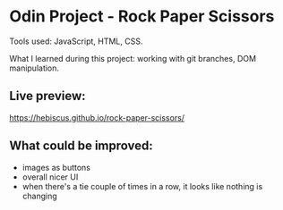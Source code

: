 # Odin Project - Rock Paper Scissors
Tools used: JavaScript, HTML, CSS.
<p>What I learned during this project: working with git branches, DOM manipulation.</p>

## Live preview:
https://hebiscus.github.io/rock-paper-scissors/
## What could be improved:
- images as buttons 
- overall nicer UI 
- when there's a tie couple of times in a row, it looks like nothing is changing
